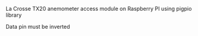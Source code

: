 La Crosse TX20 anemometer access module on Raspberry PI using pigpio library

Data pin must be inverted 
